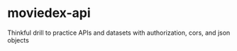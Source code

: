 # moviedex-api
Thinkful drill to practice APIs and datasets with authorization, cors, and json objects
